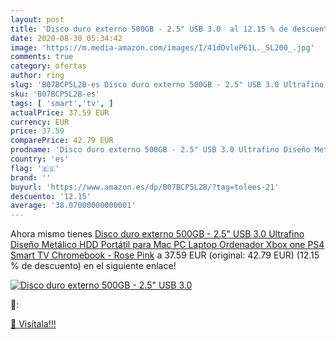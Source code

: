 ```yaml
---
layout: post
title: 'Disco duro externo 500GB - 2.5" USB 3.0  al 12.15 % de descuento'
date: 2020-08-30 05:34:42
image: 'https://m.media-amazon.com/images/I/41dDvleP61L._SL200_.jpg'
comments: true
category: ofertas
author: ring
slug: 'B07BCP5L2B-es Disco duro externo 500GB - 2.5" USB 3.0 Ultrafino Diseño...'
sku: 'B07BCP5L2B-es'
tags: [ 'smart','tv', ]
actualPrice: 37.59 EUR
currency: EUR
price: 37.59
comparePrice: 42.79 EUR
prodname: 'Disco duro externo 500GB - 2.5" USB 3.0 Ultrafino Diseño Metálico HDD Portátil para Mac  PC  Laptop  Ordenador  Xbox one  PS4  Smart TV  Chromebook - Rose Pink'
country: 'es'
flag: '🇪🇸'
brand: ''
buyurl: 'https://www.amazon.es/dp/B07BCP5L2B/?tag=tolees-21'
descuento: '12.15'
average: '38.07000000000001'
---
```


Ahora mismo tienes [Disco duro externo 500GB - 2.5" USB 3.0 Ultrafino Diseño Metálico HDD Portátil para Mac  PC  Laptop  Ordenador  Xbox one  PS4  Smart TV  Chromebook - Rose Pink](https://www.amazon.es/dp/B07BCP5L2B/?tag=tolees-21) a 37.59 EUR (original: 42.79 EUR) (12.15 %  de descuento) en el siguiente enlace!

[![Disco duro externo 500GB - 2.5" USB 3.0 ](https://m.media-amazon.com/images/I/41dDvleP61L._SL200_.jpg)](https://www.amazon.es/dp/B07BCP5L2B/?tag=tolees-21)

🔎:


[🛒 Visítala!!!](https://www.amazon.es/dp/B07BCP5L2B/?tag=tolees-21)
